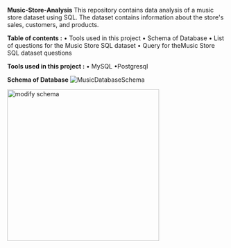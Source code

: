 **Music-Store-Analysis**
This repository contains data analysis of a music store dataset using SQL. The dataset contains information about the store's sales, customers, and products.

**Table of contents :**
•	Tools used in this project
•	Schema of Database
•	List of questions for the Music Store SQL dataset
•	Query for theMusic Store SQL dataset questions


**Tools used in this project :**
•	MySQL
•Postgresql

****Schema of Database****
![MusicDatabaseSchema](https://github.com/CodewithAshwani/music-analysis/assets/73930456/bd3b863f-3c6b-49d2-a8ab-1e08d9d8bd23)

<img width="350" alt="modify schema" src="https://github.com/CodewithAshwani/music-analysis/assets/73930456/40fc3c5d-346c-4cb3-a62d-66b7d3a892c1">


